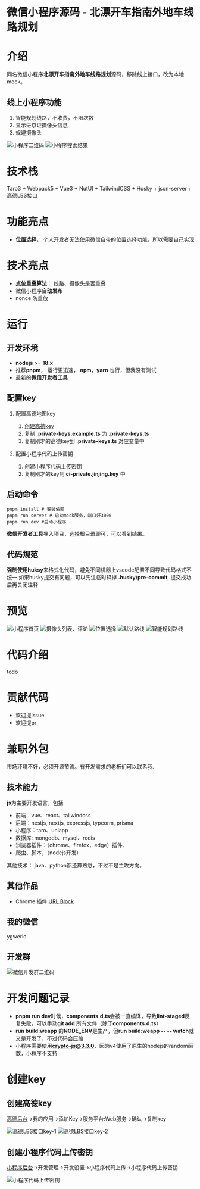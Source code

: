 
# 微信小程序源码 -  北漂开车指南外地车线路规划


# 介绍
同名微信小程序**北漂开车指南外地车线路规划**源码，移除线上接口，改为本地mock。

## 线上小程序功能
1. 智能规划线路，不收费，不限次数 
2. 显示进京证摄像头信息
3. 规避摄像头

![小程序二维码](/images/mp_qr.png)
![小程序搜索结果](/images/wx_search.png)


# 技术栈
Taro3 + Webpack5 + Vue3 + NutUI + TailwindCSS + Husky + json-server + 高德LBS接口

# 功能亮点
* **位置选择**， 个人开发者无法使用微信自带的位置选择功能，所以需要自己实现

# 技术亮点
* **点位重叠算法**： 线路、摄像头是否重叠
* 微信小程序**自动发布**
* nonce 防重放


# 运行

## 开发环境
* **nodejs** >= **18.x**
* 推荐**pnpm**， 运行更迅速， **npm**，**yarn** 也行，但我没有测试
* 最新的**微信开发者工具**

## 配置key
1. 配置高德地图key
    1. [创建高德key](#创建高德key)
    2. 复制 **.private-keys.example.ts** 为 **.private-keys.ts**
    3. 复制刚才的高德key到 **.private-keys.ts** 对应变量中

2. 配置小程序代码上传密钥
    1. [创建小程序代码上传密钥](#创建小程序代码上传密钥)
    2. 复制刚才的key到 **ci-private.jinjing.key** 中



## 启动命令
```
pnpm install # 安装依赖
pnpm run server # 启动mock服务，端口好3000
pnpm run dev #启动小程序
```
**微信开发者工具**导入项目，选择根目录即可，可以看到结果。


## 代码规范
**强制使用huksy**来格式化代码，避免不同机器上vscode配置不同导致代码格式不统一
如果husky提交有问题，可以先注临时释掉 **.husky\pre-commit**, 提交成功后再关闭注释

# 预览

![小程序首页](/images/screenshots/demo_home_load_1.gif)
![摄像头列表、评论](/images/screenshots/demo_camera_detail_list-2.gif)
![位置选择](/images/screenshots/demo_choose_location_3.gif)
![默认路线](/images/screenshots/demo_route_general_4.gif)
![智能规划路线](/images/screenshots/demo_route_avoid_5.gif)

# 代码介绍
todo

# 贡献代码
* 欢迎提issue
* 欢迎提pr

# 兼职外包
市场环境不好，必须开源节流。有开发需求的老板们可以联系我.


## 技术能力
**js**为主要开发语言，包括 
* 前端：vue、react、tailwindcss
* 后端：nestjs, nextjs, expressjs, typeorm, prisma
* 小程序：taro、uniapp
* 数据库: mongodb、mysql、redis
* 浏览器插件：（chrome、firefox，edge）插件、
* 爬虫、脚本，（nodejs开发）

其他技术： java、python都还算熟悉，不过不是主攻方向。

## 其他作品
* Chrome 插件 [URL Block](https://github.com/ygweric/chrome-url-block)


## 我的微信
ygweric

## 开发群
![微信开发群二维码](/images/wx_dev_group_qr.jpg)




# 开发问题记录
* **pnpm run dev**时候，**components.d.ts**会被一直编译，导致**lint-staged**反复失败，可以手动**git add** 所有文件（除了**components.d.ts**）
* **run build:weapp** 的**NODE_ENV**是生产，但**run build:weapp -- -- watch**就又是开发了，不过代码会压缩
* 小程序需要使用**crypto-js@3.3.0**，因为v4使用了原生的nodejs的random函数，小程序不支持


# 创建key
## 创建高德key
[高德后台](https://console.amap.com/dev/key/app)->我的应用->添加Key->服务平台:Web服务->确认->复制key

![高德LBS接口key-1](/images/get_amap_lbs_key_1.png)
![高德LBS接口key-2](/images/get_amap_lbs_key_2.png)



## 创建小程序代码上传密钥
[小程序后台](https://mp.weixin.qq.com/)->开发管理->开发设置->小程序代码上传->小程序代码上传密钥

![小程序代码上传密钥](/images/get_mp_upload_secretkey.png)